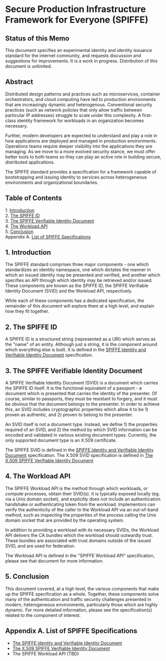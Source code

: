 # Secure Production Infrastructure Framework for Everyone (SPIFFE)

## Status of this Memo
This document specifies an experimental identity and identity issuance standard for the internet community, and requests discussion and suggestions for improvements. It is a work in progress. Distribution of this document is unlimited.

## Abstract
Distributed design patterns and practices such as microservices, container orchestrators, and cloud computing have led to production environments that are increasingly dynamic and heterogenous. Conventional security practices (such as network policies that only allow traffic between particular IP addresses) struggle to scale under this complexity. A first-class identity framework for workloads in an organization becomes necessary.

Further, modern developers are expected to understand and play a role in how applications are deployed and managed in production environments. Operations teams require deeper visibility into the applications they are managing. As we move to a more evolved security stance, we must offer better tools to both teams so they can play an active role in building secure, distributed applications.

The SPIFFE standard provides a specification for a framework capable of bootstrapping and issuing identity to services across heterogeneous environments and organizational boundaries.

## Table of Contents
1\. [Introduction](#1.-introduction)  
2\. [The SPIFFE ID](#2.-the-spiffe-id)  
3\. [The SPIFFE Verifiable Identity Document](#3.-the-spiffe-verifiable-identity-document)  
4\. [The Workload API](#4.-the-workload-api)  
5\. [Conclusion](#5.-conclusion)  
Appendix A. [List of SPIFFE Specifications](#appendix-a.-list-of-spiffe-specifications)  

## 1. Introduction
The SPIFFE standard comprises three major components - one which standardizes an identity namespace, one which dictates the manner in which an issued identity may be presented and verified, and another which specifies an API through which identity may be retrieved and/or issued. These components are known as the SPIFFE ID, the SPIFFE Verifiable Identity Document (SVID) and the Workload API, respectively.

While each of these components has a dedicated specification, the remainder of this document will explore them at a high level, and explain how they fit together.

## 2. The SPIFFE ID
A SPIFFE ID is a structured string (represented as a URI) which serves as the "name" of an entity. Although just a string, it is the component around which everything else is built. It is defined in the [SPIFFE Identity and Verifiable Identity Document](SPIFFE-ID.md) specification.

## 3. The SPIFFE Verifiable Identity Document
A SPIFFE Verifiable Identity Document (SVID) is a document which carries the SPIFFE ID itself. It is the functional equivalent of a passport - a document which is presented that carries the identity of the presenter. Of course, similar to passports, they must be resistant to forgery, and it must be obvious that the document belongs to the presenter. In order to achieve this, an SVID includes cryptographic properties which allow it to be 1) proven as authentic, and 2) proven to belong to the presenter.

An SVID itself is not a document type. Instead, we define 1) the properties required of an SVID, and 2) the method by which SVID information can be encoded and validated in various existing document types. Currently, the only supported document type is an X.509 certificate.

The SPIFFE SVID is defined in the [SPIFFE Identity and Verifiable Identity Document](SPIFFE-ID.md) specification. The X.509 SVID specification is defined in [The X.509 SPIFFE Verifiable Identity Document](X509-SVID.md)

## 4. The Workload API
The SPIFFE Workload API is the method through which workloads, or compute processes, obtain their SVID(s). It is typically exposed locally (eg. via a Unix domain socket), and explicitly does not include an authentication handshake or authenticating token from the workload. Implementors can verify the authenticity of the caller to the Workload API via an out-of-band method, such as inspecting the properties of the process calling the Unix domain socket that are provided by the operating system.

In addition to providing a workload with its necessary SVIDs, the Workload API delivers the CA bundles which the workload should outwardly trust. These bundles are associated with trust domains outside of the issued SVID, and are used for federation.

The Workload API is defined in the "SPIFFE Workload API" specification, please see that document for more information.

## 5. Conclusion
This document covered, at a high level, the various components that make up the SPIFFE specification as a whole. Together, these components solve many of the authentication and traffic security challenges presented in modern, heterogeneous environments, particularly those which are highly dynamic. For more detailed information, please see the specification(s) related to the component of interest.

## Appendix A. List of SPIFFE Specifications
* [The SPIFFE Identity and Verifiable Identity Document](SPIFFE-ID.md)
* [The X.509 SPIFFE Verifiable Identity Document](X509-SVID.md)
* The SPIFFE Workload API (TBD)
